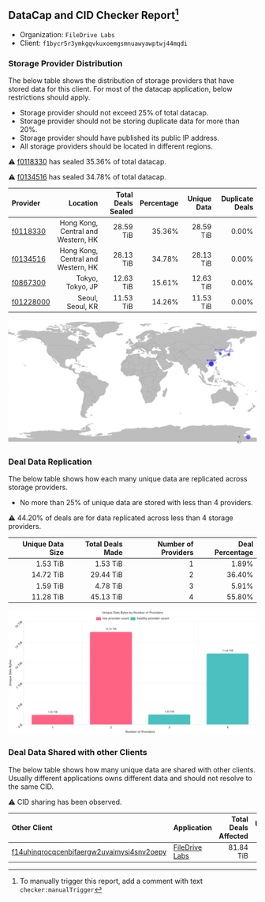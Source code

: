 ## DataCap and CID Checker Report[^1]
 - Organization: `FileDrive Labs`
 - Client: `f1bycr5r3ymkgqvkuxoemgsmnuawyawptwj44mqdi`
### Storage Provider Distribution
The below table shows the distribution of storage providers that have stored data for this client.
For most of the datacap application, below restrictions should apply.
 - Storage provider should not exceed 25% of total datacap.
 - Storage provider should not be storing duplicate data for more than 20%.
 - Storage provider should have published its public IP address.
 - All storage providers should be located in different regions.

⚠️ [f0118330](https://filfox.info/en/address/f0118330) has sealed 35.36% of total datacap.

⚠️ [f0134516](https://filfox.info/en/address/f0134516) has sealed 34.78% of total datacap.

| Provider                                              |                           Location | Total Deals Sealed | Percentage | Unique Data | Duplicate Deals |
| :---------------------------------------------------- | ---------------------------------: | -----------------: | ---------: | ----------: | --------------: |
| [f0118330](https://filfox.info/en/address/f0118330)   | Hong Kong, Central and Western, HK |          28.59 TiB |     35.36% |   28.59 TiB |           0.00% |
| [f0134516](https://filfox.info/en/address/f0134516)   | Hong Kong, Central and Western, HK |          28.13 TiB |     34.78% |   28.13 TiB |           0.00% |
| [f0867300](https://filfox.info/en/address/f0867300)   |                   Tokyo, Tokyo, JP |          12.63 TiB |     15.61% |   12.63 TiB |           0.00% |
| [f01228000](https://filfox.info/en/address/f01228000) |                   Seoul, Seoul, KR |          11.53 TiB |     14.26% |   11.53 TiB |           0.00% |

![Provider Distribution](https://raw.githubusercontent.com/data-preservation-programs/filplus-checker-assets/main/filecoin-project/filecoin-plus-large-datasets/issues/1266/1671006801384.png)
### Deal Data Replication
The below table shows how each many unique data are replicated across storage providers.
- No more than 25% of unique data are stored with less than 4 providers.

⚠️ 44.20% of deals are for data replicated across less than 4 storage providers.

| Unique Data Size | Total Deals Made | Number of Providers | Deal Percentage |
| ---------------: | ---------------: | ------------------: | --------------: |
|         1.53 TiB |         1.53 TiB |                   1 |           1.89% |
|        14.72 TiB |        29.44 TiB |                   2 |          36.40% |
|         1.59 TiB |         4.78 TiB |                   3 |           5.91% |
|        11.28 TiB |        45.13 TiB |                   4 |          55.80% |

![Replication Distribution](https://raw.githubusercontent.com/data-preservation-programs/filplus-checker-assets/main/filecoin-project/filecoin-plus-large-datasets/issues/1266/1671006802035.png)
### Deal Data Shared with other Clients
The below table shows how many unique data are shared with other clients.
Usually different applications owns different data and should not resolve to the same CID.

⚠️ CID sharing has been observed.

| Other Client                                                                                                          | Application                                                                                    | Total Deals Affected | Unique CIDs |        Verifier |
| :-------------------------------------------------------------------------------------------------------------------- | :--------------------------------------------------------------------------------------------- | -------------------: | ----------: | --------------: |
| [f14uhjnqrocqcenbjfaergw2uvaimysi4snv2oepy](https://filfox.info/en/address/f14uhjnqrocqcenbjfaergw2uvaimysi4snv2oepy) | [FileDrive Labs](https://github.com/filecoin-project/filecoin-plus-large-datasets/issues/1267) |            81.84 TiB |       1,240 | LDN v3 multisig |

[^1]: To manually trigger this report, add a comment with text `checker:manualTrigger`
